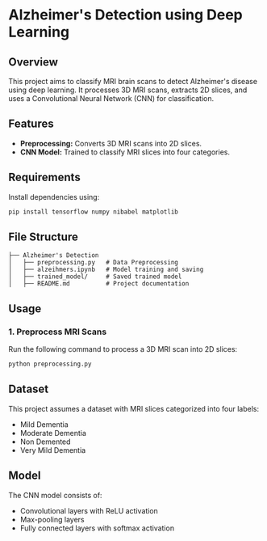 # Alzheimer's Detection using Deep Learning

## Overview
This project aims to classify MRI brain scans to detect Alzheimer's disease using deep learning. It processes 3D MRI scans, extracts 2D slices, and uses a Convolutional Neural Network (CNN) for classification.

## Features
- **Preprocessing:** Converts 3D MRI scans into 2D slices.
- **CNN Model:** Trained to classify MRI slices into four categories.

## Requirements
Install dependencies using:
```bash
pip install tensorflow numpy nibabel matplotlib
```

## File Structure
```
├── Alzheimer's Detection
│   ├── preprocessing.py   # Data Preprocessing
│   ├── alzeihmers.ipynb   # Model training and saving
│   ├── trained_model/     # Saved trained model
│   ├── README.md          # Project documentation
```

## Usage

### 1. Preprocess MRI Scans
Run the following command to process a 3D MRI scan into 2D slices:
```bash
python preprocessing.py
```
## Dataset
This project assumes a dataset with MRI slices categorized into four labels:
- Mild Dementia
- Moderate Dementia
- Non Demented
- Very Mild Dementia

## Model
The CNN model consists of:
- Convolutional layers with ReLU activation
- Max-pooling layers
- Fully connected layers with softmax activation


